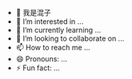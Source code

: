 - 👋 我是混子
- 👀 I’m interested in ...
- 🌱 I’m currently learning ...
- 💞️ I’m looking to collaborate on ...
- 📫 How to reach me ...
- 😄 Pronouns: ...
- ⚡ Fun fact: ...

<!---
chadsaFFF/chadsaFFF is a ✨ special ✨ repository because its `README.md` (this file) appears on your GitHub profile.
You can click the Preview link to take a look at your changes.
--->
